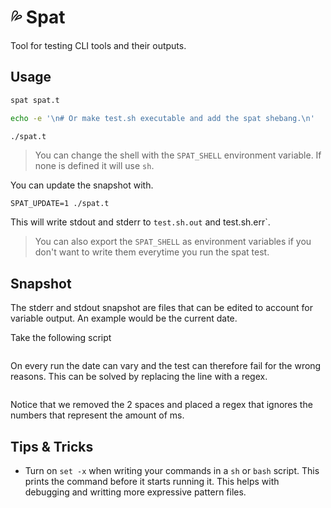 # 💦 Spat

Tool for testing CLI tools and their outputs.

## Usage

```bash bash
spat spat.t

echo -e '\n# Or make test.sh executable and add the spat shebang.\n'

./spat.t
```

> You can change the shell with the `SPAT_SHELL` environment variable. If none is
> defined it will use `sh`.

You can update the snapshot with.

`SPAT_UPDATE=1 ./spat.t`

This will write stdout and stderr to `test.sh.out` and test.sh.err`.

> You can also export the `SPAT_SHELL` as environment
> variables if you don't want to write them everytime you run the spat test.

## Snapshot

The stderr and stdout snapshot are files that can be edited to account for
variable output. An example would be the current date.

Take the following script

```bash head -n 5 spat.t
```

On every run the date can vary and the test can therefore fail for
the wrong reasons. This can be solved by replacing the line with a regex.

```bash head -n 3 spat.t.out
```

Notice that we removed the 2 spaces and placed a regex that ignores the numbers
that represent the amount of ms.

## Tips & Tricks

- Turn on `set -x` when writing your commands in a `sh` or `bash` script. This
  prints the command before it starts running it. This helps with debugging and
  writting more expressive pattern files.
